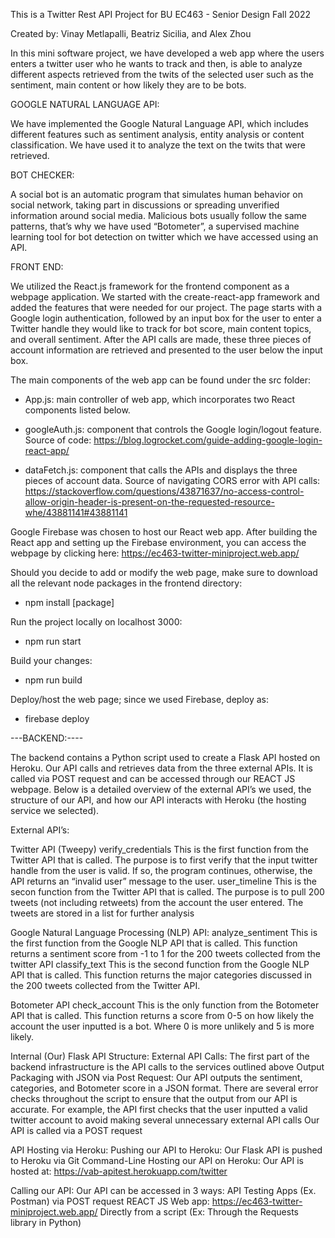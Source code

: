 This is a Twitter Rest API Project for BU EC463 - Senior Design Fall 2022

Created by: Vinay Metlapalli, Beatriz Sicilia, and Alex Zhou

In this mini software project, we have developed a web app where the users enters a twitter user who he wants to track and then, is able to analyze different aspects retrieved from the twits of the selected user such as the sentiment, main content or how likely they are to be bots. 

GOOGLE NATURAL LANGUAGE API:

We have implemented the Google Natural Language API, which includes different features such as sentiment analysis, entity analysis or content classification. We have used it to analyze the text on the twits that were retrieved. 

BOT CHECKER:

A social bot is an automatic program that simulates human behavior on social network, taking part in discussions or spreading unverified information around social media. Malicious bots usually follow the same patterns, that’s why we have used “Botometer”, a supervised machine learning tool for bot detection on twitter which we have accessed using an API. 

FRONT END:

We utilized the React.js framework for the frontend component as a webpage application. We started with the create-react-app framework and added the features that were needed for our project. The page starts with a Google login authentication, followed by an input box for the user to enter a Twitter handle they would like to track for bot score, main content topics, and overall sentiment. After the API calls are made, these three pieces of account information are retrieved and presented to the user below the input box. 

The main components of the web app can be found under the src folder:

- App.js: main controller of web app, which incorporates two React components listed below.

- googleAuth.js: component that controls the Google login/logout feature. Source of code: https://blog.logrocket.com/guide-adding-google-login-react-app/

- dataFetch.js: component that calls the APIs and displays the three pieces of account data. Source of navigating CORS error with API calls: https://stackoverflow.com/questions/43871637/no-access-control-allow-origin-header-is-present-on-the-requested-resource-whe/43881141#43881141

Google Firebase was chosen to host our React web app. After building the React app and setting up the Firebase environment, you can access the webpage by clicking here: https://ec463-twitter-miniproject.web.app/

Should you decide to add or modify the web page, make sure to download all the relevant node packages in the frontend directory:

- npm install [package]

Run the project locally on localhost 3000:

- npm run start

Build your changes:

- npm run build

Deploy/host the web page; since we used Firebase, deploy as:

- firebase deploy

---BACKEND:----

The backend contains a Python script used to create a Flask API hosted on Heroku. Our API calls and retrieves data from the three external APIs. It is called via POST request and can be accessed through our REACT JS webpage. Below is a detailed overview of the external API’s we used, the structure of our API, and how our API interacts with Heroku (the hosting service we selected).

External API’s:

Twitter API (Tweepy)
  verify_credentials
     This is the first function from the Twitter API that is called. The purpose is to first verify that the input twitter handle from the user is valid.        If so, the program continues, otherwise, the API returns an “invalid user” message to the user.
  user_timeline 
    This is the secon function from the Twitter API that is called. The purpose is to pull 200 tweets (not including retweets) from the account the user       entered. The tweets are stored in a list for further analysis

Google Natural Language Processing (NLP) API:
    analyze_sentiment 
      This is the first function from the Google NLP API that is called. This function returns a sentiment score from -1 to 1 for the 200 tweets collected       from the twitter API
    classify_text
      This is the second function from the Google NLP API that is called. This function returns the major categories discussed in the 200 tweets collected       from the Twitter API.

Botometer API
    check_account
      This is the only function from the Botometer API that is called. This function returns a score from 0-5 on how likely the account the user inputted         is a bot. Where 0 is more unlikely and 5 is more likely.

Internal (Our) Flask API Structure:
    External API Calls:
      The first part of the backend infrastructure is the API calls to the services outlined above
          Output Packaging with JSON via Post Request:
             Our API outputs the sentiment, categories, and Botometer score in a JSON format.
             There are several error checks throughout the script to ensure that the output from our API is accurate. For example, the API first checks                  that the user inputted a valid twitter account to avoid making several unnecessary external API calls
         Our API is called via a POST request

API Hosting via Heroku:
  Pushing our API to Heroku:
    Our Flask API is pushed to Heroku via Git Command-Line
  Hosting our API on Heroku:
    Our API is hosted at: https://vab-apitest.herokuapp.com/twitter

Calling our API:
  Our API can be accessed in 3 ways:
     API Testing Apps (Ex. Postman) via POST request
     REACT JS Web app: https://ec463-twitter-miniproject.web.app/
     Directly from a script (Ex: Through the Requests library in Python)




